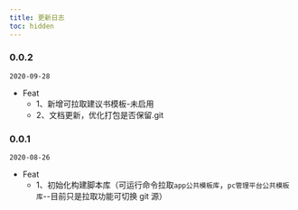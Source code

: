 ```yaml
---
title: 更新日志
toc: hidden
---
```


### 0.0.2

`2020-09-28`

- Feat
  - 1、新增可拉取建议书模板-未启用
  - 2、文档更新，优化打包是否保留.git

### 0.0.1

`2020-08-26`

- Feat
  - 1、初始化构建脚本库（可运行命令拉取`app公共模板库`，`pc管理平台公共模板库`--目前只是拉取功能可切换 git 源）

